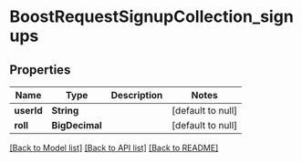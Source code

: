 # BoostRequestSignupCollection_signups
## Properties

| Name | Type | Description | Notes |
|------------ | ------------- | ------------- | -------------|
| **userId** | **String** |  | [default to null] |
| **roll** | **BigDecimal** |  | [default to null] |

[[Back to Model list]](../README.md#documentation-for-models) [[Back to API list]](../README.md#documentation-for-api-endpoints) [[Back to README]](../README.md)

